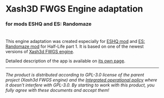 # Xash3D FWGS Engine adaptation
### for mods **ESHQ** and **ES: Randomaze**

#

This engine adaptation was created especially for [ESHQ mod](https://moddb.com/mods/eshq)
and [ES: Randomaze mod](https://moddb.com/mods/esrm) for Half-Life part 1.
It is based on one of the newest versions of [Xash3d FWGS engine](https://github.com/FWGS/xash3d-fwgs).

Detailed description of the app is available on [its own page](https://adslbarxatov.github.io/Xash3d-FWGS-for-ESHQ).

---

*The product is distributed according to GPL-3.0 license of the parent project (Xash3d FWGS engine)
and the [Integrated operational policy](https://adslbarxatov.github.io/IOP) where it doesn’t interfere with GPL-3.0.
By starting to work with this product, you fully agree with these documents and accept them!*

